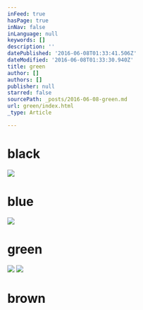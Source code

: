 ```yaml
---
inFeed: true
hasPage: true
inNav: false
inLanguage: null
keywords: []
description: ''
datePublished: '2016-06-08T01:33:41.506Z'
dateModified: '2016-06-08T01:33:30.940Z'
title: green
author: []
authors: []
publisher: null
starred: false
sourcePath: _posts/2016-06-08-green.md
url: green/index.html
_type: Article

---
```

# black
![](https://the-grid-user-content.s3-us-west-2.amazonaws.com/844fd111-8b94-4c24-82f6-b1bee720ac05.jpg)

# blue
![](https://the-grid-user-content.s3-us-west-2.amazonaws.com/1abb7e52-5182-4fb4-81ef-f5c1c0c1021b.jpg)

# green
![](https://the-grid-user-content.s3-us-west-2.amazonaws.com/0984a26f-c6f2-4ac2-8fda-c833915d5eca.jpg)
![](https://the-grid-user-content.s3-us-west-2.amazonaws.com/ae1793af-a6f9-4cda-8081-35570ca549c1.jpg)

# brown